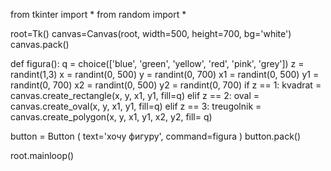from tkinter import *
from random import *

root=Tk()
canvas=Canvas(root, width=500, height=700, bg='white')
canvas.pack()

def figura():
    q = choice(['blue', 'green', 'yellow', 'red', 'pink', 'grey'])
    z = randint(1,3)
    x = randint(0, 500)
    y = randint(0, 700)
    x1 = randint(0, 500)
    y1 = randint(0, 700)
    x2 = randint(0, 500)
    y2 = randint(0, 700)
    if z == 1:
        kvadrat = canvas.create_rectangle(x, y, x1, y1, fill=q)
    elif z == 2:
        oval = canvas.create_oval(x, y, x1, y1, fill=q)
    elif z == 3:
        treugolnik = canvas.create_polygon(x, y, x1, y1, x2, y2, fill= q)

    
button = Button ( text='хочу фигуру', command=figura )
button.pack()





root.mainloop()

